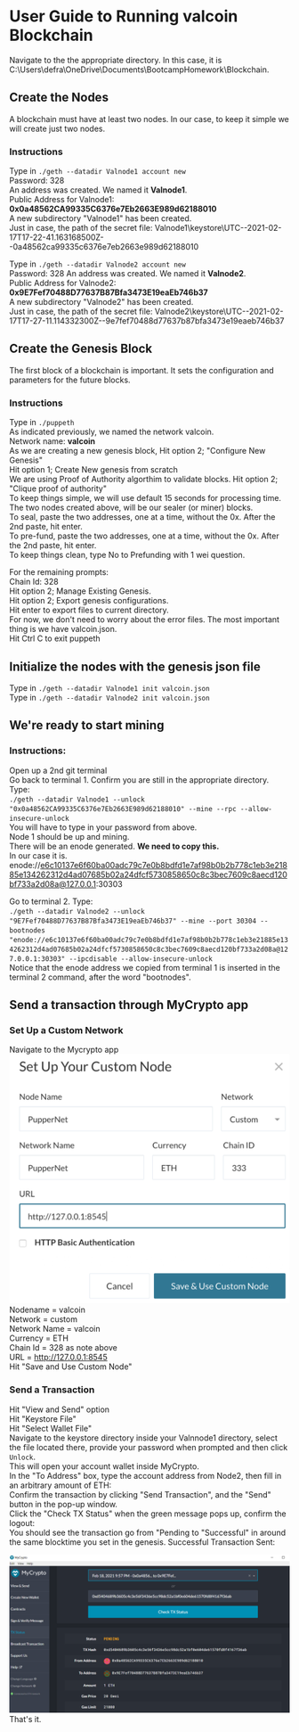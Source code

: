 # User Guide to Running valcoin Blockchain

Navigate to the the appropriate directory.   In this case, it is C:\Users\defra\OneDrive\Documents\BootcampHomework\Blockchain.


## Create the Nodes  
A blockchain must have at least two nodes.  In our case, to keep it simple we will create just two nodes.  

### Instructions  
Type in  `./geth --datadir Valnode1 account new`  
Password:  328  
An address was created.  We named it **Valnode1**.   
Public Address for Valnode1:  **0x0a48562CA99335C6376e7Eb2663E989d62188010**  
A new subdirectory "Valnode1" has been created.  
Just in case, the path of the secret file:   Valnode1\keystore\UTC--2021-02-17T17-22-41.163168500Z--0a48562ca99335c6376e7eb2663e989d62188010  

Type in  `./geth --datadir Valnode2 account new`  
Password:  328
An address was created.  We named it **Valnode2**.  
Public Address for Valnode2:  **0x9E7Fef70488D77637B87Bfa3473E19eaEb746b37**  
A new subdirectory "Valnode2" has been created.  
Just in case, the path of the secret file: Valnode2\keystore\UTC--2021-02-17T17-27-11.114332300Z--9e7fef70488d77637b87bfa3473e19eaeb746b37  


## Create the Genesis Block  
The first block of a blockchain is important.   It sets the configuration and parameters for the future blocks.   

### Instructions  
Type in  `./puppeth`  
As indicated previously, we named the network valcoin.  
Network name:   **valcoin**  
As we are creating a new genesis block, Hit option 2;  "Configure New Genesis"  
Hit option 1;  Create New genesis from scratch  
We are using Proof of Authority algorthim to validate blocks.  Hit option 2;  "Clique proof of authority"  
To keep things simple, we will use default 15 seconds for processing time.  
The two nodes created above, will be our sealer (or miner) blocks.  
To seal, paste the two addresses, one at a time, without the 0x.   After the 2nd paste, hit enter.  
To pre-fund, paste the two addresses, one at a time, without the 0x.   After the 2nd paste, hit enter.  
To keep things clean, type No to Prefunding with 1 wei question.   

For the remaining prompts:   
Chain Id:  328  
Hit option 2; Manage Existing Genesis.  
Hit option 2; Export genesis configurations.  
Hit enter to export files to current directory.  
For now, we don't need to worry about the error files.  The most important thing is we have valcoin.json.  
Hit Ctrl C to exit puppeth  


## Initialize the nodes with the genesis json file  
Type in `./geth --datadir Valnode1 init valcoin.json`  
Type in `./geth --datadir Valnode2 init valcoin.json`  

## We're ready to start mining   

### Instructions:  
Open up a 2nd git terminal  
Go back to terminal 1.  Confirm you are still in the appropriate directory.  
Type:  
`./geth --datadir Valnode1 --unlock "0x0a48562CA99335C6376e7Eb2663E989d62188010" --mine --rpc --allow-insecure-unlock`   
You will have to type in your password from above.  
Node 1 should be up and mining.  
There will be an enode generated.   **We need to copy this.**  
In our case it is.  
enode://e6c10137e6f60ba00adc79c7e0b8bdfd1e7af98b0b2b778c1eb3e21885e134262312d4ad07685b02a24dfcf5730858650c8c3bec7609c8aecd120bf733a2d08a@127.0.0.1:30303  

Go to terminal 2.   Type:  
`./geth --datadir Valnode2 --unlock "9E7Fef70488D77637B87Bfa3473E19eaEb746b37" --mine --port 30304 --bootnodes "enode://e6c10137e6f60ba00adc79c7e0b8bdfd1e7af98b0b2b778c1eb3e21885e134262312d4ad07685b02a24dfcf5730858650c8c3bec7609c8aecd120bf733a2d08a@127.0.0.1:30303" --ipcdisable --allow-insecure-unlock`  
Notice that the enode address we copied from terminal 1 is inserted in the terminal 2 command, after the word "bootnodes".  
  


## Send a transaction through MyCrypto app 
### Set Up a Custom Network  
Navigate to the Mycrypto app  
![Custom Network Setup for MyCryto](Setting_up_the_network.png)  
Nodename = valcoin  
Network = custom  
Network Name = valcoin  
Currency = ETH  
Chain Id = 328  as note above  
URL = http://127.0.0.1:8545  
Hit "Save and Use Custom Node"  

### Send a Transaction  
Hit "View and Send" option  
Hit "Keystore File"  
Hit "Select Wallet File"  
Navigate to the keystore directory inside your Valnnode1 directory, select the file located there, provide your password when prompted and then click `Unlock`.  
This will open your account wallet inside MyCrypto.  
In the "To Address" box, type the account address from Node2, then fill in an arbitrary amount of ETH:  
Confirm the transaction by clicking "Send Transaction", and the "Send" button in the pop-up window.  
Click the "Check TX Status" when the green message pops up, confirm the logout:  
You should see the transaction go from "Pending to "Successful" in around the same blocktime you set in the genesis.
Successful Transaction Sent:  


![Successful Transaction Screen Capture](transaction_status.png)  
That's it.
